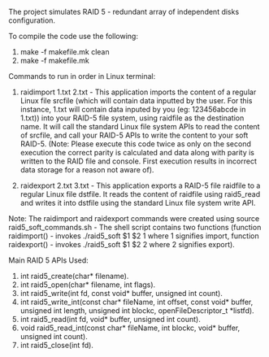 The project simulates RAID 5 - redundant array of independent disks configuration. 



To compile the code use the following:
  1. make -f makefile.mk clean
  2. make -f makefile.mk
  
Commands to run in order in Linux terminal:

1. raidimport 1.txt 2.txt - This application imports the content of a regular Linux file srcfile (which will contain data inputted by the user. For this instance, 1.txt will contain data inputed by you (eg: 123456abcde in 1.txt)) into your RAID-5 file system, using raidfile as the destination name. It will call the standard Linux file system APIs to read the content of srcfile, and call your RAID-5 APIs to write the content to your soft RAID-5. (Note: Please execute this code twice as only on the second execution the correct parity is calculated and data along with parity is written to the RAID file and console. First execution results in incorrect data storage for a reason not aware of).

2. raidexport 2.txt 3.txt - This application exports a RAID-5 file raidfile to a regular Linux file dstfile. It reads the content of raidfile using raid5_read and writes it into dstfile using the standard Linux file system write API.


Note:
The raidimport and raidexport commands were created using source raid5_soft_commands.sh - The shell script contains two functions (function raidimport() - invokes ./raid5_soft $1 $2 1 where 1 signifies import, function raidexport() - invokes ./raid5_soft $1 $2 2 where 2 signifies export).


Main RAID 5 APIs Used:

1. int raid5_create(char* filename).
2. int raid5_open(char* filename, int flags).
3. int raid5_write(int fd, const void* buffer, unsigned int count).
4. int raid5_write_int(const char* fileName, int offset, const void* buffer, unsigned int length, unsigned int blockc, openFileDescriptor_t *listfd).
5. int raid5_read(int fd,  void* buffer, unsigned int count).
6. void raid5_read_int(const char* fileName, int blockc, void* buffer, unsigned int count).
7. int raid5_close(int fd).
